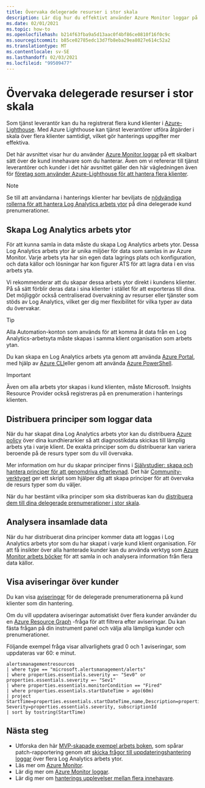 ```yaml
---
title: Övervaka delegerade resurser i stor skala
description: Lär dig hur du effektivt använder Azure Monitor loggar på ett skalbart sätt över de kund innehavare som du hanterar.
ms.date: 02/01/2021
ms.topic: how-to
ms.openlocfilehash: b214f63fba9a5d13aac0f4bf86ce0810f16f0c9c
ms.sourcegitcommit: b85ce02785edc13d7fb8eba29ea8027e614c52a2
ms.translationtype: MT
ms.contentlocale: sv-SE
ms.lasthandoff: 02/03/2021
ms.locfileid: "99509477"
---
```

# <a name="monitor-delegated-resources-at-scale"></a>Övervaka delegerade resurser i stor skala

Som tjänst leverantör kan du ha registrerat flera kund klienter i [Azure-Lighthouse](../overview.md). Med Azure Lighthouse kan tjänst leverantörer utföra åtgärder i skala över flera klienter samtidigt, vilket gör hanterings uppgifter mer effektiva.

Det här avsnittet visar hur du använder [Azure Monitor loggar](../../azure-monitor/platform/data-platform-logs.md) på ett skalbart sätt över de kund innehavare som du hanterar. Även om vi refererar till tjänst leverantörer och kunder i det här avsnittet gäller den här vägledningen även för [företag som använder Azure-Lighthouse för att hantera flera klienter](../concepts/enterprise.md).

> [!NOTE]
> Se till att användarna i hanterings klienter har beviljats de [nödvändiga rollerna för att hantera Log Analytics arbets ytor](../../azure-monitor/platform/manage-access.md#manage-access-using-azure-permissions) på dina delegerade kund prenumerationer.

## <a name="create-log-analytics-workspaces"></a>Skapa Log Analytics arbets ytor

För att kunna samla in data måste du skapa Log Analytics arbets ytor. Dessa Log Analytics arbets ytor är unika miljöer för data som samlas in av Azure Monitor. Varje arbets yta har sin egen data lagrings plats och konfiguration, och data källor och lösningar har kon figurer ATS för att lagra data i en viss arbets yta.

Vi rekommenderar att du skapar dessa arbets ytor direkt i kundens klienter. På så sätt förblir deras data i sina klienter i stället för att exporteras till dina. Det möjliggör också centraliserad övervakning av resurser eller tjänster som stöds av Log Analytics, vilket ger dig mer flexibilitet för vilka typer av data du övervakar.

> [!TIP]
> Alla Automation-konton som används för att komma åt data från en Log Analytics-arbetsyta måste skapas i samma klient organisation som arbets ytan.

Du kan skapa en Log Analytics arbets yta genom att använda [Azure Portal](../../azure-monitor/learn/quick-create-workspace.md), med hjälp av [Azure CLI](../../azure-monitor/learn/quick-create-workspace-cli.md)eller genom att använda [Azure PowerShell](../../azure-monitor/platform/powershell-workspace-configuration.md).

> [!IMPORTANT]
> Även om alla arbets ytor skapas i kund klienten, måste Microsoft. Insights Resource Provider också registreras på en prenumeration i hanterings klienten.

## <a name="deploy-policies-that-log-data"></a>Distribuera principer som loggar data

När du har skapat dina Log Analytics arbets ytor kan du distribuera [Azure policy](../../governance/policy/index.yml) över dina kundhierarkier så att diagnostikdata skickas till lämplig arbets yta i varje klient. De exakta principer som du distribuerar kan variera beroende på de resurs typer som du vill övervaka.

Mer information om hur du skapar principer finns i [Självstudier: skapa och hantera principer för att genomdriva efterlevnad](../../governance/policy/tutorials/create-and-manage.md). Det här [Community-verktyget](https://github.com/Azure/Azure-Lighthouse-samples/tree/master/tools/azure-diagnostics-policy-generator) ger ett skript som hjälper dig att skapa principer för att övervaka de resurs typer som du väljer.

När du har bestämt vilka principer som ska distribueras kan du [distribuera dem till dina delegerade prenumerationer i stor skala](policy-at-scale.md).

## <a name="analyze-the-gathered-data"></a>Analysera insamlade data

När du har distribuerat dina principer kommer data att loggas i Log Analytics arbets ytor som du har skapat i varje kund klient organisation. För att få insikter över alla hanterade kunder kan du använda verktyg som [Azure Monitor arbets böcker](../../azure-monitor/platform/workbooks-overview.md) för att samla in och analysera information från flera data källor.

## <a name="view-alerts-across-customers"></a>Visa aviseringar över kunder

Du kan visa [aviseringar](../../azure-monitor/platform/alerts-overview.md) för de delegerade prenumerationerna på kund klienter som din hantering.

Om du vill uppdatera aviseringar automatiskt över flera kunder använder du en [Azure Resource Graph](../../governance/resource-graph/overview.md) -fråga för att filtrera efter aviseringar. Du kan fästa frågan på din instrument panel och välja alla lämpliga kunder och prenumerationer.

Följande exempel fråga visar allvarlighets grad 0 och 1 aviseringar, som uppdateras var 60: e minut.

```kusto
alertsmanagementresources
| where type == "microsoft.alertsmanagement/alerts"
| where properties.essentials.severity =~ "Sev0" or properties.essentials.severity =~ "Sev1"
| where properties.essentials.monitorCondition == "Fired"
| where properties.essentials.startDateTime > ago(60m)
| project StartTime=properties.essentials.startDateTime,name,Description=properties.essentials.description, Severity=properties.essentials.severity, subscriptionId
| sort by tostring(StartTime)
```

## <a name="next-steps"></a>Nästa steg

- Utforska den här [MVP-skapade exempel arbets boken](https://github.com/scautomation/Azure-Automation-Update-Management-Workbooks), som spårar patch-rapportering genom att [skicka frågor till uppdateringshantering loggar](../../automation/update-management/query-logs.md) över flera Log Analytics arbets ytor. 
- Läs mer om [Azure Monitor](../../azure-monitor/index.yml).
- Lär dig mer om [Azure Monitor loggar](../../azure-monitor/platform/data-platform-logs.md).
- Lär dig mer om [hanterings upplevelser mellan flera innehavare](../concepts/cross-tenant-management-experience.md).